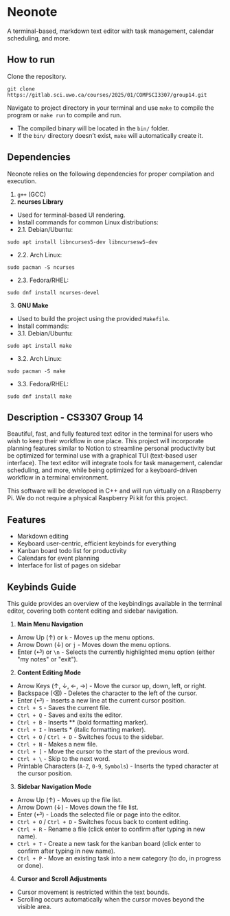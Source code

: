 # Neonote
A terminal-based, markdown text editor with task management, calendar scheduling, and more.

## How to run
Clone the repository.

```
git clone https://gitlab.sci.uwo.ca/courses/2025/01/COMPSCI3307/group14.git
```

Navigate to project directory in your terminal and use `make` to compile the program or `make run` to compile and run.

- The compiled binary will be located in the `bin/` folder.
- If the `bin/` directory doesn’t exist, `make` will automatically create it.

## Dependencies
Neonote relies on the following dependencies for proper compilation and execution.

1. `g++` (GCC)
2. **ncurses Library**
- Used for terminal-based UI rendering.
- Install commands for common Linux distributions:
- 2.1. Debian/Ubuntu:
```
sudo apt install libncurses5-dev libncursesw5-dev
```
- 2.2. Arch Linux:
```
sudo pacman -S ncurses
```
- 2.3. Fedora/RHEL:
```
sudo dnf install ncurses-devel
```
3. **GNU Make**
- Used to build the project using the provided `Makefile`.
- Install commands:
- 3.1. Debian/Ubuntu:
```
sudo apt install make
```
- 3.2. Arch Linux:
```
sudo pacman -S make
```
- 3.3. Fedora/RHEL:
```
sudo dnf install make
```

## Description - CS3307 Group 14
Beautiful, fast, and fully featured text editor in the terminal for users who wish to keep their workflow in one place. This project will incorporate planning features similar to Notion to streamline personal productivity but be optimized for terminal use with a graphical TUI (text-based user interface). The text editor will integrate tools for task management, calendar scheduling, and more, while being optimized for a keyboard-driven workflow in a terminal environment.

This software will be developed in C++ and will run virtually on a Raspberry Pi. We do not require a physical Raspberry Pi kit for this project.

## Features
- Markdown editing
- Keyboard user-centric, efficient keybinds for everything
- Kanban board todo list for productivity
- Calendars for event planning
- Interface for list of pages on sidebar

## Keybinds Guide
This guide provides an overview of the keybindings available in the terminal editor, covering both content editing and sidebar navigation.

1. **Main Menu Navigation**
- Arrow Up (↑) or `k` - Moves up the menu options.
- Arrow Down (↓) or `j` - Moves down the menu options.
- Enter (⏎) or `\n` - Selects the currently highlighted menu option (either "my notes" or "exit").

2. **Content Editing Mode**
- Arrow Keys (↑, ↓, ←, →) - Move the cursor up, down, left, or right.
- Backspace (⌫) - Deletes the character to the left of the cursor.
- Enter (⏎) - Inserts a new line at the current cursor position.
- `Ctrl + S` - Saves the current file.
- `Ctrl + Q` - Saves and exits the editor.
- `Ctrl + B` - Inserts ** (bold formatting marker).
- `Ctrl + I` - Inserts * (italic formatting marker).
- `Ctrl + O` / `Ctrl + D` - Switches focus to the sidebar.
- `Ctrl + N` - Makes a new file.
- `Ctrl + ]` - Move the cursor to the start of the previous word.
- `Ctrl + \` - Skip to the next word.
- Printable Characters (`A-Z`, `0-9`, `Symbols`) - Inserts the typed character at the cursor position.

3. **Sidebar Navigation Mode**
- Arrow Up (↑) - Moves up the file list.
- Arrow Down (↓) - Moves down the file list.
- Enter (⏎) - Loads the selected file or page into the editor.
- `Ctrl + O` / `Ctrl + D` - Switches focus back to content editing.
- `Ctrl + R` - Rename a file (click enter to confirm after typing in new name).
- `Ctrl + T` - Create a new task for the kanban board (click enter to confirm after typing in new name).
- `Ctrl + P` - Move an existing task into a new category (to do, in progress or done).

4. **Cursor and Scroll Adjustments**
- Cursor movement is restricted within the text bounds.
- Scrolling occurs automatically when the cursor moves beyond the visible area.